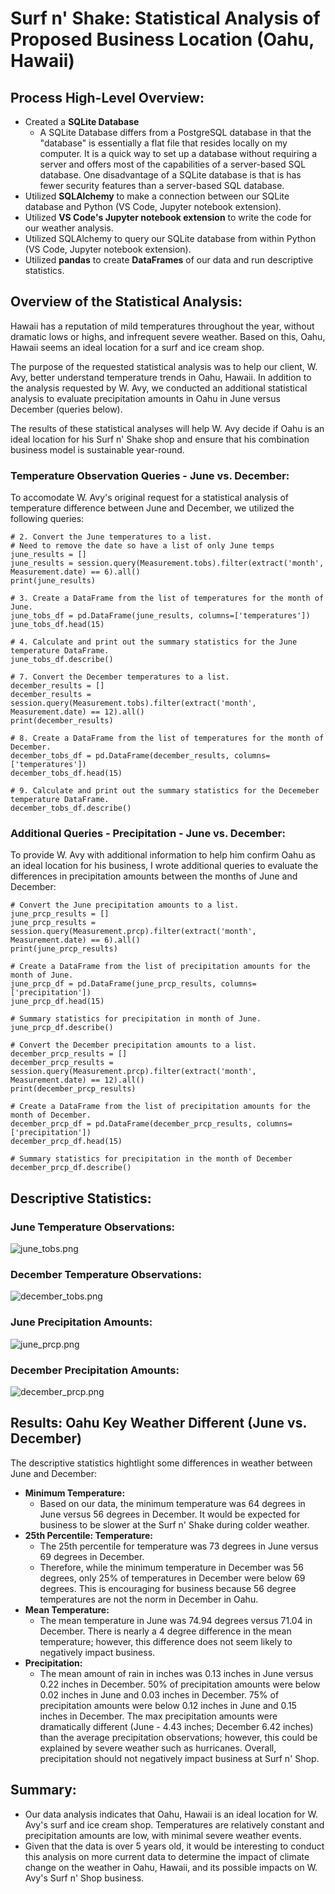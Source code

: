 # Surf n' Shake: Statistical Analysis of Proposed Business Location (Oahu, Hawaii)

## Process High-Level Overview: 
- Created a **SQLite Database**
  - A SQLite Database differs from a PostgreSQL database in that the "database" is essentially a flat file that resides locally on my computer. It is a quick way to set up a database without requiring a server and offers most of the capabilities of a server-based SQL database. One disadvantage of a SQLite database is that is has fewer security features than a server-based SQL database.   
- Utilized **SQLAlchemy** to make a connection between our SQLite database and Python (VS Code, Jupyter notebook extension).
- Utilized **VS Code's Jupyter notebook extension** to write the code for our weather analysis. 
- Utilized SQLAlchemy to query our SQLite database from within Python (VS Code, Jupyter notebook extension).
- Utilized **pandas** to create **DataFrames** of our data and run descriptive statistics.

## Overview of the Statistical Analysis:

Hawaii has a reputation of mild temperatures throughout the year, without dramatic lows or highs, and infrequent severe weather. Based on this, Oahu, Hawaii seems an ideal location for a surf and ice cream shop. 

The purpose of the requested statistical analysis was to help our client, W. Avy, better understand temperature trends in Oahu, Hawaii. In addition to the analysis requested by W. Avy, we conducted an additional statistical analysis to evaluate precipitation amounts in Oahu in June versus December (queries below). 

The results of these statistical analyses will help W. Avy decide if Oahu is an ideal location for his Surf n' Shake shop and ensure that his combination business model is sustainable year-round.

### Temperature Observation Queries - June vs. December: 

To accomodate W. Avy's original request for a statistical analysis of temperature difference between June and December, we utilized the following queries: 

```
# 2. Convert the June temperatures to a list.
# Need to remove the date so have a list of only June temps
june_results = []
june_results = session.query(Measurement.tobs).filter(extract('month', Measurement.date) == 6).all()
print(june_results)
```

```
# 3. Create a DataFrame from the list of temperatures for the month of June. 
june_tobs_df = pd.DataFrame(june_results, columns=['temperatures'])
june_tobs_df.head(15)
```

```
# 4. Calculate and print out the summary statistics for the June temperature DataFrame.
june_tobs_df.describe()
```

```
# 7. Convert the December temperatures to a list.
december_results = []
december_results = session.query(Measurement.tobs).filter(extract('month', Measurement.date) == 12).all()
print(december_results)
```

```
# 8. Create a DataFrame from the list of temperatures for the month of December. 
december_tobs_df = pd.DataFrame(december_results, columns=['temperatures'])
december_tobs_df.head(15)
```

```
# 9. Calculate and print out the summary statistics for the Decemeber temperature DataFrame.
december_tobs_df.describe()
```

### Additional Queries - Precipitation - June vs. December:

To provide W. Avy with additional information to help him confirm Oahu as an ideal location for his business, I wrote additional queries to evaluate the differences in precipitation amounts between the months of June and December: 

```
# Convert the June precipitation amounts to a list.
june_prcp_results = []
june_prcp_results = session.query(Measurement.prcp).filter(extract('month', Measurement.date) == 6).all()
print(june_prcp_results)
```

```
# Create a DataFrame from the list of precipitation amounts for the month of June. 
june_prcp_df = pd.DataFrame(june_prcp_results, columns=['precipitation'])
june_prcp_df.head(15)
```

```
# Summary statistics for precipitation in month of June.
june_prcp_df.describe()
```

```
# Convert the December precipitation amounts to a list.
december_prcp_results = []
december_prcp_results = session.query(Measurement.prcp).filter(extract('month', Measurement.date) == 12).all()
print(december_prcp_results)
```

```
# Create a DataFrame from the list of precipitation amounts for the month of December. 
december_prcp_df = pd.DataFrame(december_prcp_results, columns=['precipitation'])
december_prcp_df.head(15)
```

```
# Summary statistics for precipitation in the month of December
december_prcp_df.describe()
```

## Descriptive Statistics: 

### June Temperature Observations:

![june_tobs.png](Resources/june_tobs.png)

### December Temperature Observations:

![december_tobs.png](Resources/december_tobs.png)

### June Precipitation Amounts:

![june_prcp.png](Resources/june_prcp.png)

### December Precipitation Amounts:

![december_prcp.png](Resources/december_prcp.png)


## Results: Oahu Key Weather Different (June vs. December)

The descriptive statistics hightlight some differences in weather between June and December: 

- **Minimum Temperature:** 
  - Based on our data, the minimum temperature was 64 degrees in June versus 56 degrees in December. It would be expected for business to be slower at the Surf n' Shake during colder weather.
- **25th Percentile: Temperature:**
  - The 25th percentile for temperature was 73 degrees in June versus 69 degrees in December. 
  - Therefore, while the minimum temperature in December was 56 degrees, only 25% of temperatures in December were below 69 degrees. This is encouraging for business because 56 degree temperatures are not the norm in December in Oahu. 
- **Mean Temperature:** 
  - The mean temperature in June was 74.94 degrees versus 71.04 in December. There is nearly a 4 degree difference in the mean temperature; however, this difference does not seem likely to negatively impact business.
- **Precipitation:**   
  - The mean amount of rain in inches was 0.13 inches in June versus 0.22 inches in December. 50% of precipitation amounts were below 0.02 inches in June and 0.03 inches in December. 75% of precipitation amounts were below 0.12 inches in June and 0.15 inches in December. The max precipitation amounts were dramatically different (June - 4.43 inches; December 6.42 inches) than the average precipitation observations; however, this could be explained by severe weather such as hurricanes. Overall, precipitation should not negatively impact business at Surf n' Shop.

## Summary:
- Our data analysis indicates that Oahu, Hawaii is an ideal location for W. Avy's surf and ice cream shop. Temperatures are relatively constant and precipitation amounts are low, with minimal severe weather events. 
- Given that the data is over 5 years old, it would be interesting to conduct this analysis on more current data to determine the impact of climate change on the weather in Oahu, Hawaii, and its possible impacts on W. Avy's Surf n' Shop business.

